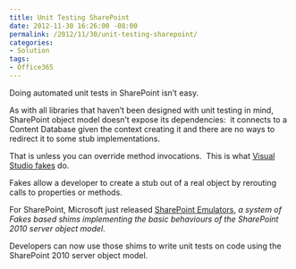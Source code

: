 ```yaml
---
title: Unit Testing SharePoint
date: 2012-11-30 16:26:00 -08:00
permalink: /2012/11/30/unit-testing-sharepoint/
categories:
- Solution
tags:
- Office365
---
```

Doing automated unit tests in SharePoint isn’t easy.

As with all libraries that haven’t been designed with unit testing in mind, SharePoint object model doesn’t expose its dependencies:  it connects to a Content Database given the context creating it and there are no ways to redirect it to some stub implementations.

That is unless you can override method invocations.  This is what <a href="http://msdn.microsoft.com/en-us/library/hh549175.aspx">Visual Studio fakes</a> do.

Fakes allow a developer to create a stub out of a real object by rerouting calls to properties or methods.

For SharePoint, Microsoft just released <a href="http://blogs.msdn.com/b/visualstudioalm/archive/2012/11/26/introducing-sharepoint-emulators.aspx">SharePoint Emulators</a>, <em>a system of Fakes based shims implementing the basic behaviours of the SharePoint 2010 server object model</em>.

Developers can now use those shims to write unit tests on code using the SharePoint 2010 server object model.